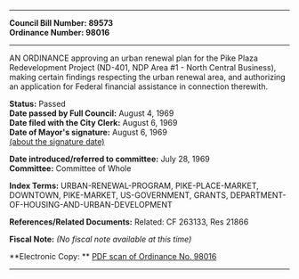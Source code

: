 * * * * *  
  
**Council Bill Number: [](#h0)[](#h2)89573**   
**Ordinance Number: 98016**  
  
* * * * *  
  
AN ORDINANCE approving an urban renewal plan for the Pike Plaza Redevelopment Project (ND-401, NDP Area \#1 - North Central Business), making certain findings respecting the urban renewal area, and authorizing an application for Federal financial assistance in connection therewith.  
  
**Status:** Passed   
**Date passed by Full Council:** August 4, 1969   
**Date filed with the City Clerk:** August 6, 1969   
**Date of Mayor's signature:** August 6, 1969   
[(about the signature date)](/~public/approvaldate.htm)   
  
  
**Date introduced/referred to committee:** July 28, 1969   
**Committee:** Committee of Whole   
  
**Index Terms:** URBAN-RENEWAL-PROGRAM, PIKE-PLACE-MARKET, DOWNTOWN, PIKE-MARKET, US-GOVERNMENT, GRANTS, DEPARTMENT-OF-HOUSING-AND-URBAN-DEVELOPMENT  
  
**References/Related Documents:** Related: CF 263133, Res 21866  
  
**Fiscal Note:** *(No fiscal note available at this time)*  
  
**Electronic Copy: ** [PDF scan of Ordinance No. 98016](/~archives/Ordinances/Ord_98016.pdf)  
  
* * * * *  
